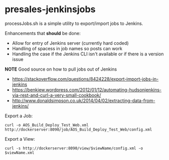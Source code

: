 # presales-jenkinsjobs
processJobs.sh is a simple utility to export/import jobs to Jenkins.

Enhancements that **should** be done:
* Allow for entry of Jenkins server (currently hard coded)
* Handling of spacess in job names so posts can work
* Handling the case if the Jenkins CLI isn't available or if there is a version issue

**NOTE**
Good source on how to pull jobs out of Jenkins 
* https://stackoverflow.com/questions/8424228/export-import-jobs-in-jenkins
* https://benkiew.wordpress.com/2012/01/12/automating-hudsonjenkins-via-rest-and-curl-a-very-small-cookbook/
* http://www.donaldsimpson.co.uk/2014/04/02/extracting-data-from-jenkins/

Export a Job:
```
curl -o AOS_Build_Deploy_Test_Web.xml  http://dockerserver:8090/job/AOS_Build_Deploy_Test_Web/config.xml
```

Export a View:
```
curl -s http://dockerserver:8090/view/$viewName/config.xml -o $viewName.xml
```
